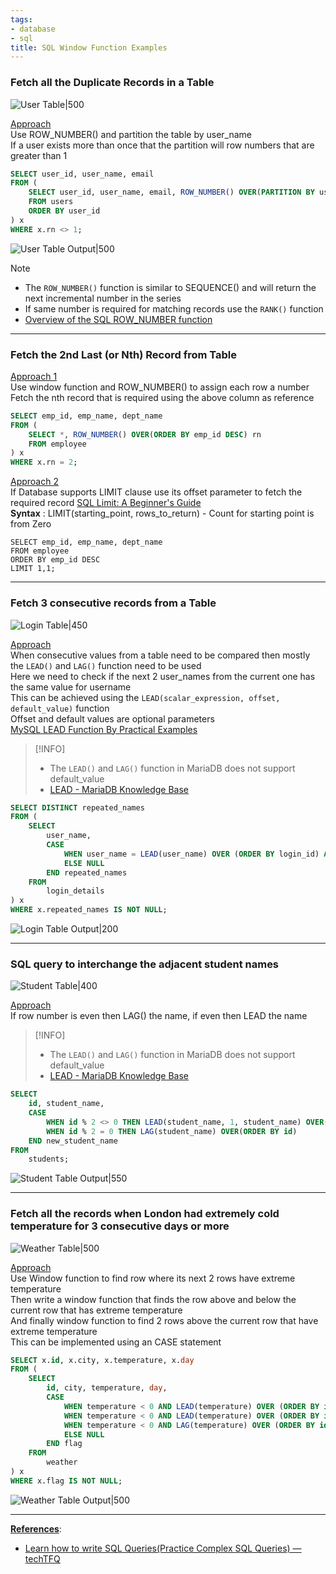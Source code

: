 ```yaml
---
tags:
- database
- sql
title: SQL Window Function Examples
---
```


### Fetch all the Duplicate Records in a Table

![User Table|500](../images/user-table.png)

<u>Approach</u>  
Use ROW_NUMBER() and partition the table by user_name  
If a user exists more than once that the partition will row numbers that are greater than 1

````sql
SELECT user_id, user_name, email
FROM (
	SELECT user_id, user_name, email, ROW_NUMBER() OVER(PARTITION BY user_name ORDER BY user_name) rn
	FROM users
	ORDER BY user_id
) x
WHERE x.rn <> 1;
````

![User Table Output|500](../images/user-table-output.png)

 > [!NOTE]
 > * The `ROW_NUMBER()` function is similar to SEQUENCE() and will return the next incremental number in the series
 > * If same number is required for matching records use the `RANK()` function
 > * [Overview of the SQL ROW_NUMBER function](https://www.sqlshack.com/overview-of-the-sql-row-number-function/)

---

### Fetch the 2nd Last (or Nth) Record from Table

<u>Approach 1</u>  
Use window function and ROW_NUMBER() to assign each row a number  
Fetch the nth record that is required using the above column as reference

````sql
SELECT emp_id, emp_name, dept_name
FROM (
	SELECT *, ROW_NUMBER() OVER(ORDER BY emp_id DESC) rn
	FROM employee
) x
WHERE x.rn = 2;
````

<u>Approach 2</u>  
If Database supports LIMIT clause use its offset parameter to fetch the required record
[SQL Limit: A Beginner's Guide](https://careerkarma.com/blog/sql-limit/)  
**Syntax** : LIMIT(starting_point, rows_to_return) - Count for starting point is from Zero

````
SELECT emp_id, emp_name, dept_name
FROM employee
ORDER BY emp_id DESC
LIMIT 1,1;
````

---

### Fetch 3 consecutive records from a Table

![Login Table|450](../images/login-table.png)

<u>Approach</u>  
When consecutive values from a table need to be compared then mostly the `LEAD()` and `LAG()` function need to be used  
Here we need to check if the next 2 user_names from the current one has the same value for username  
This can be achieved using the `LEAD(scalar_expression, offset, default_value)` function  
Offset and default values are optional parameters  
[MySQL LEAD Function By Practical Examples](https://www.mysqltutorial.org/mysql-window-functions/mysql-lead-function/)

 > [!INFO]
 > * The `LEAD()` and `LAG()` function in MariaDB does not support default_value
 > * [LEAD - MariaDB Knowledge Base](https://mariadb.com/kb/en/lead/)

````sql
SELECT DISTINCT repeated_names
FROM (
	SELECT 
		user_name,
		CASE 
			WHEN user_name = LEAD(user_name) OVER (ORDER BY login_id) AND user_name = LEAD(user_name, 2) OVER (ORDER BY login_id) THEN user_name
			ELSE NULL 
		END repeated_names
	FROM 
		login_details
) x
WHERE x.repeated_names IS NOT NULL;
````

![Login Table Output|200](../images/login-table-output.png)

---

### SQL query to interchange the adjacent student names

![Student Table|400](../images/student-table.png)

<u>Approach</u>  
If row number is even then LAG() the name, if even then LEAD the name

 > [!INFO]
 > * The `LEAD()` and `LAG()` function in MariaDB does not support default_value
 > * [LEAD - MariaDB Knowledge Base](https://mariadb.com/kb/en/lead/)

````sql
SELECT
	id, student_name,
	CASE 
		WHEN id % 2 <> 0 THEN LEAD(student_name, 1, student_name) OVER(ORDER BY id)
		WHEN id % 2 = 0 THEN LAG(student_name) OVER(ORDER BY id)
	END new_student_name
FROM
	students;
````

![Student Table Output|550](../images/student-table-output.png)

---

### Fetch all the records when London had extremely cold temperature for 3 consecutive days or more

![Weather Table|500](../images/weather-table.png)

<u>Approach</u>  
Use Window function to find row where its next 2 rows have extreme temperature  
Then write a window function that finds the row above and below the current row that has extreme temperature  
And finally window function to find 2 rows above the current row that have extreme temperature  
This can be implemented using an CASE statement

````sql
SELECT x.id, x.city, x.temperature, x.day
FROM (
	SELECT 
		id, city, temperature, day,
		CASE 
			WHEN temperature < 0 AND LEAD(temperature) OVER (ORDER BY id) < 0 AND LEAD(temperature, 2) OVER (ORDER BY id) < 0 THEN "Y"
			WHEN temperature < 0 AND LEAD(temperature) OVER (ORDER BY id) < 0 AND LAG(temperature) OVER (ORDER BY id) < 0 THEN "Y"
			WHEN temperature < 0 AND LAG(temperature) OVER (ORDER BY id) < 0 AND LAG(temperature, 2) OVER (ORDER BY id) < 0 THEN "Y"
			ELSE NULL
		END flag
	FROM
		weather
) x
WHERE x.flag IS NOT NULL;
````

![Weather Table Output|500](../images/weather-table-output.png)

---

**<u>References</u>**:

* [Learn how to write SQL Queries(Practice Complex SQL Queries) — techTFQ](https://techtfq.com/blog/learn-how-to-write-sql-queries-practice-complex-sql-queries)